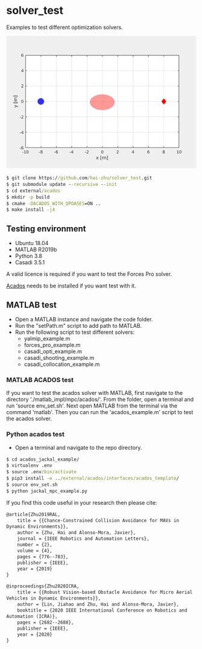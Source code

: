 # solver_test
Examples to test different optimization solvers.

![collision avoidance of a double-integrator robots](./imgs/di_ca.gif)

```cmd
$ git clone https://github.com/hai-zhu/solver_test.git
$ git submodule update --recursive --init
$ cd external/acados
$ mkdir -p build
$ cmake -DACADOS_WITH_QPOASES=ON ..
$ make install -j4
```

## Testing environment
* Ubuntu 18.04
* MATLAB R2019b
* Python 3.8
* Casadi 3.5.1

A valid licence is required if you want to test the Forces Pro solver.

[Acados](https://docs.acados.org/index.html) needs to be installed if you want test with it.

## MATLAB test
* Open a MATLAB instance and navigate the code folder.
* Run the "setPath.m" script to add path to MATLAB.
* Run the following script to test different solvers:
    * yalmip_example.m
    * forces_pro_example.m
    * casadi_opti_example.m
    * casadi_shooting_example.m
    * casadi_collocation_example.m

### MATLAB ACADOS test
If you want to test the acados solver with MATLAB, first navigate to the directory './matlab_impl/mpc/acados/'. From the folder, open a terminal and run 'source env_set.sh'. Next open MATLAB from the terminal via the command 'matlab'. Then you can run the 'acados_example.m' script to test the acados solver. 

### Python acados test
* Open a terminal and navigate to the repo directory.
```cmd
$ cd acados_jackal_example/
$ virtualenv .env
$ source .env/bin/activate
$ pip3 install -e ../external/acados/interfaces/acados_template/
$ source env_set.sh
$ python jackal_mpc_example.py
``` 

If you find this code useful in your research then please cite:
```
@article{Zhu2019RAL,
    title = {{Chance-Constrained Collision Avoidance for MAVs in Dynamic Environments}},
    author = {Zhu, Hai and Alonso-Mora, Javier},
    journal = {IEEE Robotics and Automation Letters},
    number = {2},
    volume = {4},
    pages = {776--783},
    publisher = {IEEE},
    year = {2019}
}
```
```
@inproceedings{Zhu2020ICRA,
    title = {{Robust Vision-based Obstacle Avoidance for Micro Aerial Vehicles in Dynamic Environments}},
    author = {Lin, Jiahao and Zhu, Hai and Alonso-Mora, Javier},
    booktitle = {2020 IEEE International Conference on Robotics and Automation (ICRA)},
    pages = {2682--2688},
    publisher = {IEEE},
    year = {2020}
}
```
